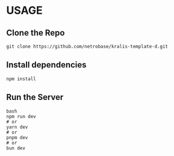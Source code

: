 

# USAGE

## Clone the Repo


```
git clone https://github.com/netrobase/kralis-template-d.git
```

## Install dependencies
```
npm install
```

## Run the Server
```
bash
npm run dev
# or
yarn dev
# or
pnpm dev
# or
bun dev
```




